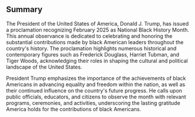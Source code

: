 ## Summary

The President of the United States of America, Donald J. Trump, has issued a proclamation recognizing February 2025 as National Black History Month. This annual observance is dedicated to celebrating and honoring the substantial contributions made by black American leaders throughout the country's history. The proclamation highlights numerous historical and contemporary figures such as Frederick Douglass, Harriet Tubman, and Tiger Woods, acknowledging their roles in shaping the cultural and political landscape of the United States.

President Trump emphasizes the importance of the achievements of black Americans in advancing equality and freedom within the nation, as well as their continued influence on the country's future progress. He calls upon public officials, educators, and citizens to observe the month with relevant programs, ceremonies, and activities, underscoring the lasting gratitude America holds for the contributions of black Americans.